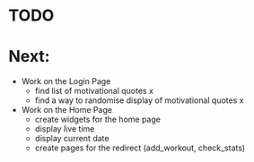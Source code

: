 # TODO
# Next: 
- Work on the Login Page
    - find list of motivational quotes x
    - find a way to randomise display of motivational quotes x
- Work on the Home Page
    - create widgets for the home page
    - display live time
    - display current date
    - create pages for the redirect (add_workout, check_stats)

